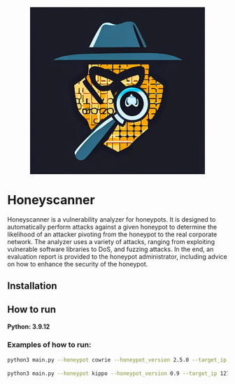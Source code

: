 <div align="center">
    <img src="./honeyscanner_logo.png" alt="Honeyscanner logo" width="400">
</div>

# Honeyscanner

Honeyscanner is a vulnerability analyzer for honeypots. It is designed to automatically perform attacks against a given honeypot to determine the likelihood of an attacker pivoting from the honeypot to the real corporate network. The analyzer uses a variety of attacks, ranging from exploiting vulnerable software libraries to DoS, and fuzzing attacks. In the end, an evaluation report is provided to the honeypot administrator, including advice on how to enhance the security of the honeypot.

## Installation 
<!-- 
### Locally from the project's root

`pip install -e .`
`python setup.py install`

### Remotely from github

`pip install git+https://github.com/honeynet/honeyscanner.git`

## Usage

`honeyscanner --config /path/to/config.json --honeypot cowrie`


`python -m honeyscanner-webapp`

# Flask will serve the React app from the build directory. -->

## How to run

**Python: 3.9.12**

### Examples of how to run:
```bash
python3 main.py --honeypot cowrie --honeypot_version 2.5.0 --target_ip 127.0.0.1 --port 2222 --username root --password 1234
```
```bash
python3 main.py --honeypot kippo --honeypot_version 0.9 --target_ip 127.0.0.1 --port 2222
```
